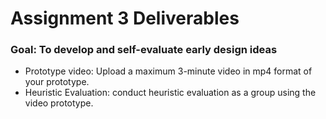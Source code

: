 # Assignment 3 Deliverables

### Goal: To develop and self-evaluate early design ideas
- Prototype video: Upload a maximum 3-minute video in mp4 format of your prototype. 
- Heuristic Evaluation: conduct heuristic evaluation as a group using the video prototype.
